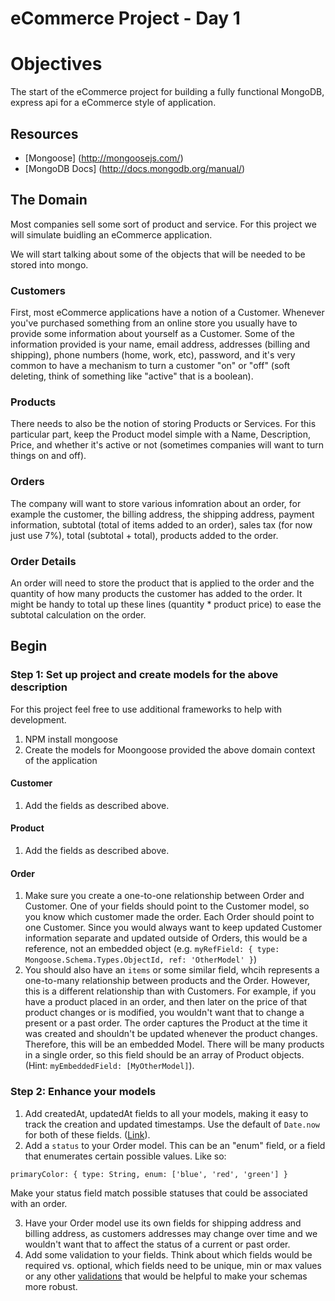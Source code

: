 eCommerce Project - Day 1
=================

# Objectives

The start of the eCommerce project for building a fully functional MongoDB, express api for a eCommerce style of application.


## Resources

* [Mongoose] (http://mongoosejs.com/)
* [MongoDB Docs] (http://docs.mongodb.org/manual/)


## The Domain

Most companies sell some sort of product and service. For this project we will simulate buidling an eCommerce application. 

We will start talking about some of the objects that will be needed to be stored into mongo.

### Customers

First, most eCommerce applications have a notion of a Customer.  Whenever you've purchased something from an online store you usually have to provide some information about yourself as a Customer.  Some of the information provided is your name, email address, addresses (billing and shipping), phone numbers (home, work, etc), password, and it's very common to have a mechanism to turn a customer "on" or "off" (soft deleting, think of something like "active" that is a boolean).

### Products

There needs to also be the notion of storing Products or Services.  For this particular part, keep the Product model simple with a Name, Description, Price, and whether it's active or not (sometimes companies will want to turn things on and off).


### Orders

The company will want to store various infomration about an order, for example the customer, the billing address, the shipping address, payment information, subtotal (total of items added to an order), sales tax (for now just use 7%), total (subtotal + total), products added to the order.

### Order Details

An order will need to store the product that is applied to the order and the quantity of how many products the customer has added to the order.  It might be handy to total up these lines (quantity * product price) to ease the subtotal calculation on the order.

## Begin

### Step 1: Set up project and create models for the above description

For this project feel free to use additional frameworks to help with development. 

1. NPM install mongoose
2. Create the models for Moongoose provided the above domain context of the application

#### Customer
1. Add the fields as described above.

#### Product
1. Add the fields as described above.

#### Order
1. Make sure you create a one-to-one relationship between Order and Customer. One of your fields should point to the Customer model, so you know which customer made the order. Each Order should point to one Customer. Since you would always want to keep updated Customer information separate and updated outside of Orders, this would be a reference, not an embedded object (e.g. `myRefField: { type: Mongoose.Schema.Types.ObjectId, ref: 'OtherModel' }`)
2. You should also have an `items` or some similar field, whcih represents a one-to-many relationship between products and the Order. However, this is a different relationship than with Customers. For example, if you have a product placed in an order, and then later on the price of that product changes or is modified, you wouldn't want that to change a present or a past order. The order captures the Product at the time it was created and shouldn't be updated whenever the product changes. Therefore, this will be an embedded Model. There will be many products in a single order, so this field should be an array of Product objects. (Hint: `myEmbeddedField: [MyOtherModel]`).

### Step 2: Enhance your models

1. Add createdAt, updatedAt fields to all your models, making it easy to track the creation and updated timestamps. Use the default of `Date.now` for both of these fields. ([Link](http://mongoosejs.com/docs/2.8.x/docs/defaults.html)).
2. Add a `status` to your Order model. This can be an "enum" field, or a field that enumerates certain possible values. Like so:

`primaryColor: { type: String, enum: ['blue', 'red', 'green'] }`

Make your status field match possible statuses that could be associated with an order.

3. Have your Order model use its own fields for shipping address and billing address, as customers addresses may change over time and we wouldn't want that to affect the status of a current or past order.
4. Add some validation to your fields. Think about which fields would be required vs. optional, which fields need to be unique, min or max values or any other [validations](http://mongoosejs.com/docs/schematypes.html) that would be helpful to make your schemas more robust.
